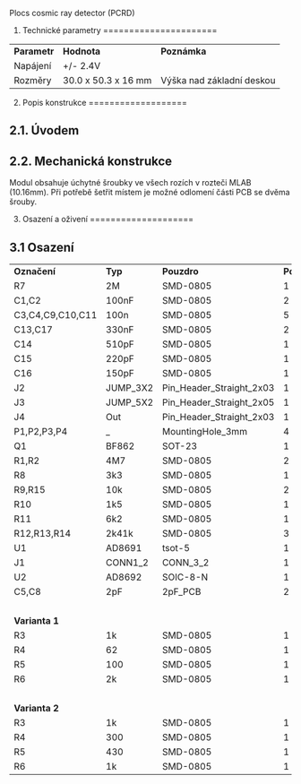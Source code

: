 Plocs cosmic ray detector (PCRD)

1. Technické parametry
======================

|              |                     |                           |
|--------------|---------------------|---------------------------|
| **Parametr** | **Hodnota**         | **Poznámka**              |
| Napájení     | +/- 2.4V            |                           |
| Rozměry      | 30.0 x 50.3 x 16 mm | Výška nad základní deskou |

2. Popis konstrukce
===================

2.1. Úvodem
-----------

2.2. Mechanická konstrukce
--------------------------

Modul obsahuje úchytné šroubky ve všech rozích v rozteči MLAB (10.16mm). Při potřebě šetřit místem je možné odlomení části PCB se dvěma šrouby.

3. Osazení a oživení
====================

3.1 Osazení
-----------

|                  |           |                             |           |
|------------------|-----------|-----------------------------|-----------|
| **Označení**     | **Typ**   | **Pouzdro**                 | **Počet** |
| R7               | 2M        | SMD-0805                    | 1         |
| C1,C2            | 100nF     | SMD-0805                    | 2         |
| C3,C4,C9,C10,C11 | 100n      | SMD-0805                    | 5         |
| C13,C17          | 330nF     | SMD-0805                    | 2         |
| C14              | 510pF     | SMD-0805                    | 1         |
| C15              | 220pF     | SMD-0805                    | 1         |
| C16              | 150pF     | SMD-0805                    | 1         |
| J2               | JUMP\_3X2 | Pin\_Header\_Straight\_2x03 | 1         |
| J3               | JUMP\_5X2 | Pin\_Header\_Straight\_2x05 | 1         |
| J4               | Out       | Pin\_Header\_Straight\_2x03 | 1         |
| P1,P2,P3,P4      | \_        | MountingHole\_3mm           | 4         |
| Q1               | BF862     | SOT-23                      | 1         |
| R1,R2            | 4M7       | SMD-0805                    | 2         |
| R8               | 3k3       | SMD-0805                    | 1         |
| R9,R15           | 10k       | SMD-0805                    | 2         |
| R10              | 1k5       | SMD-0805                    | 1         |
| R11              | 6k2       | SMD-0805                    | 1         |
| R12,R13,R14      | 2k41k     | SMD-0805                    | 3         |
| U1               | AD8691    | tsot-5                      | 1         |
| J1               | CONN1\_2  | CONN\_3\_2                  | 1         |
| U2               | AD8692    | SOIC-8-N                    | 1         |
| C5,C8            | 2pF       | 2pF\_PCB                    | 2         |
|                  |           |                             |           |
| **Varianta 1**   |           |                             |           |
| R3               | 1k        | SMD-0805                    | 1         |
| R4               | 62        | SMD-0805                    | 1         |
| R5               | 100       | SMD-0805                    | 1         |
| R6               | 2k        | SMD-0805                    | 1         |
|                  |           |                             |           |
| **Varianta 2**   |           |                             |           |
| R3               | 1k        | SMD-0805                    | 1         |
| R4               | 300       | SMD-0805                    | 1         |
| R5               | 430       | SMD-0805                    | 1         |
| R6               | 1k        | SMD-0805                    | 1         |


